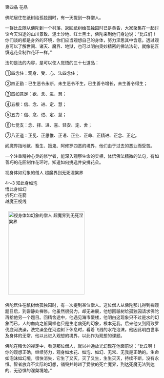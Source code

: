 第四品 花品

佛陀居住在祇树给孤独园时，有一天提到一群僧人。

一群比丘随从佛陀到一个村落，返回祇树给孤独园时已是黄昏，大家聚集在一起讨论今天沿途的山川景致、泥土沙地、红土黑土，佛陀来到他们身边说：“比丘们！你们谈的都是身外的环境，你们应当观想自己的身体，努力深思其中含意。透过观身可以了解世间、诸天、魔界、地狱，也可以明白奥妙精密的佛法法句，就像花匠慎选花朵制作花环一样。”

法句是法的内容，是可以使人觉悟的三十七道品：

①四念住：观身、受、心、法四念住；

②四正勤：已生恶令永断，未生恶令不生，已生善令增长，未生善令得生；

③四如意足：欲、念、进、慧；

④五根：信、念、进、定、慧；

⑤五力：信、念、进、定、慧；

⑥七觉支：念、择、进、喜、轻安、定、舍；

⑦八正道：正见、正思惟、正语、正业、正命、正精进、正念、正定。

阎魔界指地狱、畜生、饿鬼、阿修罗四恶的境界，他们由于过去的恶业而受苦。

一个注重精神心灵的修学者，能深入观察生命的实相，体悟佛法精微的法句，有如善巧的花匠制作花环时，知道如何挑选并安排花朵。



视身体如幻象的僧人 超魔界到无死涅槃界

<div class="e2">
<div>
<p></p> <p>4～3 知此身如泡<br>
 悟此身如幻<br>
 折死亡花箭<br>
 越魔王视线</p>
</div>
<img src="images/fjj-16-3.gif" width="250" height="272" hspace="10" vspace="10" alt="视身体如幻象的僧人 超魔界到无死涅槃界"/>
</div>

佛陀居住在祇树给孤独园时，有一次提到某位僧人。这位僧人从佛陀那儿得到禅观题目后，到僻静处禅修。他虽然很努力，却无进展，他想回祇树给孤独园请求佛陀再拾他另一个题目。回精舍途中，他遇见海市蜃楼，他明白这现象只不过是水的幻象而已，人的血肉之躯同样也只是生老病死的幻象，根本无我。后来他又到阿致罗伐底河洗澡，洗完澡坐在河边树下休息时，看着飞溅的水花泡沫，他因此明白世事及身体的无常，他以此进入观想的境界，以此作为观想的课题。

佛陀在精舍的禅定中，看见那位僧人，就以神通放光幻现在他面前说：“比丘啊！你的观想正确，继续努力，观身如水花、如泡、如幻、无常、无我是正确的。生命如泡沫如幻境，很快消失，它生了又灭，灭了又生，生生灭灭，持续不断，没有永恒。智者放弃不实际的幻想，销毁并跨越了爱欲的死亡魔界，到达死魔无法到达的、无恐惧的涅槃境地。”
